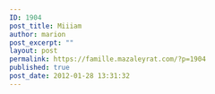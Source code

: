 ```yaml
---
ID: 1904
post_title: Miiiam
author: marion
post_excerpt: ""
layout: post
permalink: https://famille.mazaleyrat.com/?p=1904
published: true
post_date: 2012-01-28 13:31:32
---
```

<p><object width="480" height="385"><param name="movie" value="https://www.youtube.com/v/zDqQGGKYLdE"></param><param name="allowFullScreen" value="true"></param><param name="allowscriptaccess" value="always"></param><embed src="https://www.youtube.com/v/zDqQGGKYLdE" type="application/x-shockwave-flash" allowscriptaccess="always" allowfullscreen="true" width="480" height="385"></embed></object></p>